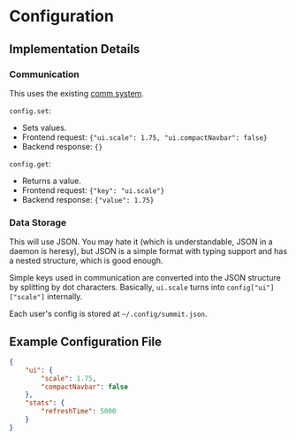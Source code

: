 # Configuration

## Implementation Details

### Communication

This uses the existing [comm system](COMMUNICATION.md).

`config.set`:

- Sets values.
- Frontend request: `{"ui.scale": 1.75, "ui.compactNavbar": false}`
- Backend response: `{}`

`config.get`:

- Returns a value.
- Frontend request: `{"key": "ui.scale"}`
- Backend response: `{"value": 1.75}`

### Data Storage

This will use JSON. You may hate it (which is understandable, JSON in a daemon is heresy), but JSON is a simple format with typing support and has a nested structure, which is good enough.

Simple keys used in communication are converted into the JSON structure by splitting by dot characters. Basically, `ui.scale` turns into `config["ui"]["scale"]` internally.

Each user's config is stored at `~/.config/summit.json`.

## Example Configuration File

```json
{
    "ui": {
        "scale": 1.75,
        "compactNavbar": false
    },
    "stats": {
        "refreshTime": 5000
    }
}
```